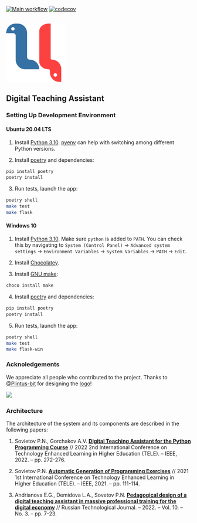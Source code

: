 [![Main workflow](https://github.com/kispython-ru/dta/actions/workflows/workflow.yml/badge.svg?branch=main)](https://github.com/kispython-ru/dta/actions/workflows/workflow.yml) [![codecov](https://codecov.io/gh/kispython-ru/dta/branch/main/graph/badge.svg)](https://codecov.io/gh/kispython-ru/dta)

<br>
<a href="https://github.com/worldbeater/dta">
  <img width="160" heigth="160" src="./webapp/static/logo.svg">
</a>
<br>

## Digital Teaching Assistant

### Setting Up Development Environment

#### Ubuntu 20.04 LTS

1. Install [Python 3.10](https://docs.python.org/3/whatsnew/3.10.html). [pyenv](https://github.com/pyenv/pyenv) can help with switching among different Python versions.

2. Install [poetry](https://github.com/python-poetry/poetry) and dependencies:
```bash
pip install poetry
poetry install
```

3. Run tests, launch the app:
```bash
poetry shell
make test
make flask
```

#### Windows 10

1. Install [Python 3.10](https://docs.python.org/3/whatsnew/3.10.html). Make sure `python` is added to `PATH`. You can check this by navigating to `System (Control Panel)` -> `Advanced system settings` -> `Environment Variables` -> `System Variables` -> `PATH` -> `Edit`.

2. Install [Chocolatey](https://chocolatey.org/install).

3. Install [GNU make](https://community.chocolatey.org/packages/make):
```bash
choco install make
```

4. Install [poetry](https://github.com/python-poetry/poetry) and dependencies:
```bash
pip install poetry
poetry install
```

5. Run tests, launch the app:
```bash
poetry shell
make test
make flask-win
```

### Acknoledgements

We appreciate all people who contributed to the project. Thanks to [@Plintus-bit](https://github.com/Plintus-bit) for designing the [logo](https://github.com/kispython-ru/dta#readme)!

<a href="https://github.com/kispython-ru/dta/graphs/contributors">
  <img src="https://contrib.rocks/image?repo=kispython-ru/dta" />
</a>

### Architecture

The architecture of the system and its components are described in the following papers:

1. Sovietov P.N., Gorchakov A.V. [**Digital Teaching Assistant for the Python Programming Course**](https://ieeexplore.ieee.org/document/9801060) // 2022 2nd International Conference on Technology Enhanced Learning in Higher Education (TELE). – IEEE, 2022. – pp. 272-276.

2. Sovietov P.N. [**Automatic Generation of Programming Exercises**](https://arxiv.org/abs/2205.11304) // 2021 1st International Conference on Technology Enhanced Learning in Higher Education (TELE). – IEEE, 2021. – pp. 111-114.

3. Andrianova E.G., Demidova L.A., Sovetov P.N. [**Pedagogical design of a digital teaching assistant in massive professional training for the digital economy**](https://www.rtj-mirea.ru/jour/article/view/518/355) // Russian Technological Journal. – 2022. – Vol. 10. – No. 3. – pp. 7-23.
